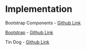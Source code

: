 # Implementation

Bootstrap Components - [Github Link](https://github.com/grandeurkoe/100-days-of-code-the-complete-python-pro-bootcamp/tree/6f32e61d6bcecc76acc7d4771290667bceec72a8/day-058-bootstrap-framework/bootstrap-components)

[Bootstrap](Bootstrap%20Framework.md) - [Github Link](https://github.com/grandeurkoe/100-days-of-code-the-complete-python-pro-bootcamp/tree/6f32e61d6bcecc76acc7d4771290667bceec72a8/day-058-bootstrap-framework/bootstrap)

Tin Dog - [Github Link](https://github.com/grandeurkoe/web-development-projects/tree/a4993b7e57b2681c30119cc3b8305743f49d25bf/tin-dog)
